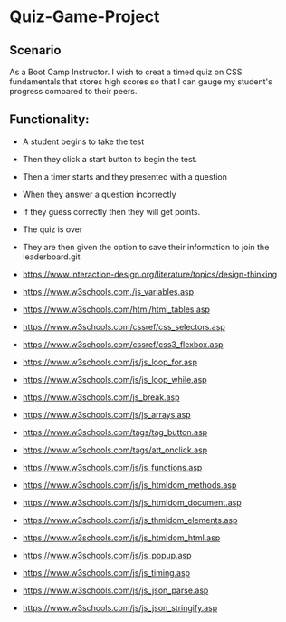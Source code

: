 # Quiz-Game-Project

## Scenario
As a Boot Camp Instructor. I wish to creat a timed quiz on CSS fundamentals that stores high scores so that I can gauge my student's progress compared to their peers.

## Functionality: 
-   A student begins to take  the test
-   Then they click a start button to begin the test.
-   Then  a timer starts and they presented with a question
-   When they answer a question incorrectly
-   If they guess correctly then they will get points.
-   The quiz is over
-   They are then given the option to save their information to join the leaderboard.git


-   https://www.interaction-design.org/literature/topics/design-thinking
-   https://www.w3schools.com./js_variables.asp
-   https://www.w3schools.com/html/html_tables.asp
-   https://www.w3schools.com/cssref/css_selectors.asp
-   https://www.w3schools.com/cssref/css3_flexbox.asp
-   https://www.w3schools.com/js/js_loop_for.asp
-   https://www.w3schools.com/js/js_loop_while.asp
-   https://www.w3schools.com/js_break.asp
-   https://www.w3schools.com/js/js_arrays.asp
-   https://www.w3schools.com/tags/tag_button.asp
-   https://www.w3schools.com/tags/att_onclick.asp
-   https://www.w3schools.com/js/js_functions.asp
-   https://www.w3schools.com/js/js_htmldom_methods.asp
-   https://www.w3schools.com/js/js_htmldom_document.asp
-   https://www.w3schools.com/js/js_thmldom_elements.asp
-   https://www.w3schools.com/js/js_htmldom_html.asp
-   https://www.w3schools.com/js/js_popup.asp
-   https://www.w3schools.com/js/js_timing.asp
-   https://www.w3schools.com/js/js_json_parse.asp
-   https://www.w3schools.com/js/js_json_stringify.asp